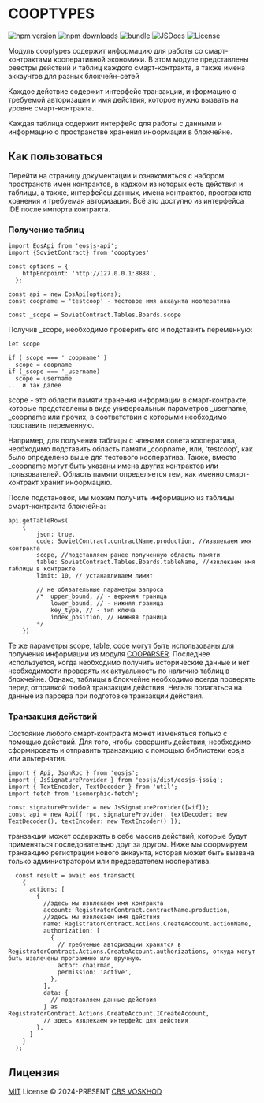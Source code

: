 # COOPTYPES

[![npm version][npm-version-src]][npm-version-href]
[![npm downloads][npm-downloads-src]][npm-downloads-href]
[![bundle][bundle-src]][bundle-href]
[![JSDocs][jsdocs-src]][jsdocs-href]
[![License][license-src]][license-href]

Модуль cooptypes содержит информацию для работы со смарт-контрактами кооперативной экономики. В этом модуле представлены реестры действий и таблиц каждого смарт-контракта, а также имена аккаунтов для разных блокчейн-сетей

Каждое действие содержит интерфейс транзакции, информацию о требуемой авторизации и имя действия, которое нужно вызвать на уровне смарт-контракта.

Каждая таблица содержит интерфейс для работы с данными и информацию о пространстве хранения информации в блокчейне.

## Как пользоваться
Перейти на страницу документации и ознакомиться с набором пространств имен контрактов, в каджом из которых есть действия и таблицы, а также, интерфейсы данных, имена контрактов, пространств хранения и требуемая авторизация. Всё это доступно из интерфейса IDE после импорта контракта.

### Получение таблиц

```
import EosApi from 'eosjs-api';
import {SovietContract} from 'cooptypes'

const options = {
    httpEndpoint: 'http://127.0.0.1:8888',
  };

const api = new EosApi(options);
const coopname = 'testcoop' - тестовое имя аккаунта кооператива

const _scope = SovietContract.Tables.Boards.scope
```

Получив _scope, необходимо проверить его и подставить переменную:

```
let scope

if (_scope === '_coopname' )
  scope = coopname
if (_scope === '_username)
  scope = username
... и так далее

```
scope - это области памяти хранения информации в смарт-контракте, которые представлены в виде универсальных параметров _username, _coopname или прочих, в соответствии с которыми необходимо подставить переменную.

Например, для получения таблицы с членами совета кооператива, необходимо подставить область памяти _coopname, или, 'testcoop', как было определено выше для тестового кооператива. Также, вместо _coopname могут быть указаны имена других контрактов или пользователей. Область памяти определяется тем, как именно смарт-контракт хранит информацию.

После подстановок, мы можем получить информацию из таблицы смарт-контракта блокчейна:
```
api.getTableRows(
    {
        json: true,
        code: SovietContract.contractName.production, //извлекаем имя контракта
        scope, //подставляем ранее полученную область памяти
        table: SovietContract.Tables.Boards.tableName, //извлекаем имя таблицы в контракте
        limit: 10, // устанавливаем лимит

        // не обязательные параметры запроса
        /*  upper_bound, // - верхняя граница
            lower_bound, // - нижняя граница
            key_type, // - тип ключа
            index_position, // нижняя граница
        */
    })
```

Те же параметры scope, table, code могут быть использованы для получения информации из модуля [COOPARSER](https://github.com/copenomics/cooparser). Последнее используется, когда необходимо получить исторические данные и нет необходимости проверять их актуальность по наличию таблиц в блокчейне. Однако, таблицы в блокчейне необходимо всегда проверять перед отправкой любой транзакции действия. Нельзя полагаться на данные из парсера при подготовке транзакции действия.

### Транзакция действий
Состояние любого смарт-контракта может изменяться только с помощью действий. Для того, чтобы совершить действия, необходимо сформировать и отправить транзакцию с помощью библиотеки eosjs или альтернатив.

```
import { Api, JsonRpc } from 'eosjs';
import { JsSignatureProvider } from 'eosjs/dist/eosjs-jssig';
import { TextEncoder, TextDecoder } from 'util';
import fetch from 'isomorphic-fetch';

const signatureProvider = new JsSignatureProvider([wif]);
const api = new Api({ rpc, signatureProvider, textDecoder: new TextDecoder(), textEncoder: new TextEncoder() });
```

транзакция может содержать в себе массив действий, которые будут применяться последовательно друг за другом. Ниже мы сформируем транзакцию регистрации нового аккаунта, которая может быть вызвана только администратором или председателем кооператива.

```
  const result = await eos.transact(
    {
      actions: [
        {
          //здесь мы извлекаем имя контракта
          account: RegistratorContract.contractName.production,
          //здесь мы извлекаем имя действия
          name: RegistratorContract.Actions.CreateAccount.actionName,
          authorization: [
            {
              // требуемые авторизации хранятся в RegistratorContract.Actions.CreateAccount.authorizations, откуда могут быть извлечены программно или вручную.
              actor: chairman,
              permission: 'active',
            },
          ],
          data: {
            // подставляем данные действия
          } as RegistratorContract.Actions.CreateAccount.ICreateAccount,
          // здесь извлекаем интерфейс для действия
        },
      ]
    }
  );
```

## Лицензия

[MIT](./LICENSE) License © 2024-PRESENT [CBS VOSKHOD](https://github.com/copenomics)

<!-- Badges -->

[npm-version-src]: https://img.shields.io/npm/v/cooptypes?style=flat&colorA=080f12&colorB=1fa669
[npm-version-href]: https://npmjs.com/package/cooptypes
[npm-downloads-src]: https://img.shields.io/npm/dm/cooptypes?style=flat&colorA=080f12&colorB=1fa669
[npm-downloads-href]: https://npmjs.com/package/cooptypes
[bundle-src]: https://img.shields.io/bundlephobia/minzip/cooptypes?style=flat&colorA=080f12&colorB=1fa669&label=minzip
[bundle-href]: https://bundlephobia.com/result?p=cooptypes
[license-src]: https://img.shields.io/github/license/copenomics/cooptypes.svg?style=flat&colorA=080f12&colorB=1fa669
[license-href]: https://github.com/copenomics/cooptypes/blob/main/LICENSE
[jsdocs-src]: https://img.shields.io/badge/jsdocs-reference-080f12?style=flat&colorA=080f12&colorB=1fa669
[jsdocs-href]: https://www.jsdocs.io/package/cooptypes
